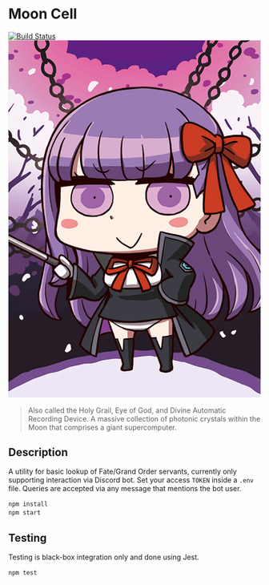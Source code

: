 # Moon Cell
[![Build Status](https://travis-ci.org/lightlyss/mooncell.svg?branch=master)](https://travis-ci.org/lightlyss/mooncell)
![icon](img/servants/servant_166.png)
> Also called the Holy Grail, Eye of God, and Divine Automatic Recording Device.
> A massive collection of photonic crystals within the Moon that comprises a giant supercomputer.

## Description
A utility for basic lookup of Fate/Grand Order servants, currently only supporting
interaction via Discord bot. Set your access `TOKEN` inside a `.env` file.
Queries are accepted via any message that mentions the bot user.
```bash
npm install
npm start
```

## Testing
Testing is black-box integration only and done using Jest.
```bash
npm test
```
